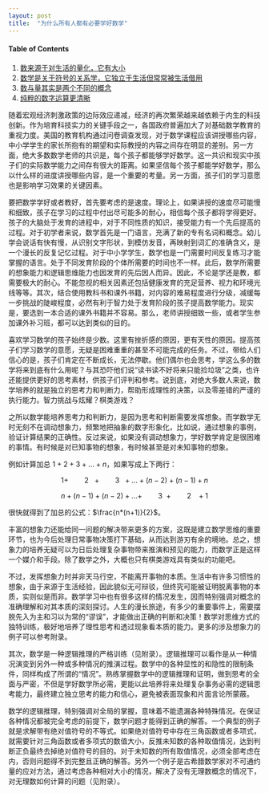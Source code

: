 ```yaml
---
layout: post
title:  "为什么所有人都有必要学好数学"
---
```


#### Table of Contents
1. [数来源于对生活的量化，它有大小](#数来源于对生活的量化它有大小)
2. [数学是关于符号的关系学，它独立于生活但常常被生活借用](#数学是关于符号的关系学它独立于生活但常常被生活借用)
3. [数与量其实是两个不同的概念](#数与量其实是两个不同的概念)
4. [纯粹的数字运算更清晰](#纯粹的数字运算更清晰)

随着宏观经济刺激政策的边际效应递减，经济的再次繁荣越来越依赖于内生的科技创新。作为培育科技实力的关键手段之一，各国政府普遍加大了对基础数学教育的重视力度。美国的教育机构通过问卷调查发现，对于数学课程应该讲授哪些内容，中小学学生的家长所抱有的期望和实际教授的内容之间存在明显的差别。另一方面，绝大多数数学老师的共识是，每个孩子都能够学好数学。这一共识和现实中孩子们的实际数学能力之间存有很大的距离。如果坚信每个孩子都能学好数学，那么以什么样的进度讲授哪些内容，是一个重要的考量。另一方面，孩子们的学习意愿也是影响学习效果的关键因素。

要把数学学好或者教好，首先要考虑的是速度。理论上，如果讲授的速度尽可能慢和细致，孩子在学习的过程中付出尽可能多的耐心，相信每个孩子都将学得更好。孩子的大脑处于发育的进程中，对于不同性质的知识，接受能力有一个先后提高的过程。对于初学者来说，数学首先是一门语言，充满了新的专有名词和概念。幼儿学会说话有快有慢，从识别文字形状，到模仿发音，再映射到词汇的准确含义，是一个漫长的反复记忆过程。对于中小学学生，数学也是一门需要时间反复练习才能掌握的语言。处于不同发育阶段的个体所需要的时间也不一样。此后，数学所需要的想象能力和逻辑思维能力也因发育的先后因人而异。因此，不论是学还是教，都需要极大的耐心。不能忽视的相关因素还包括健康发育的充足营养、视力和环境光线等等。其次，结合使用教科书和课外书籍，对内容的难易程度进行分级，减缓每一步挑战的陡峻程度，必然有利于智力处于发育阶段的孩子提高数学能力。现实是，要选到一本合适的课外书籍并不容易。那么，老师讲授细致一些，或者学生参加课外补习班，都可以达到类似的目的。

喜欢学习数学的孩子始终是少数。这里有挫折感的原因，更有天性的原因。提高孩子们学习数学的意愿，无疑是困难重重的甚至不可能完成的任务。不过，带给人们信心的是，孩子们肯定在不断成长，无法停歇。他们偶尔也会思考，学这么多的数学将来到底有什么用呢？与其恐吓他们说“读书读不好将来只能捡垃圾”之类，也许还能提供更好的思考素材，供孩子们评判和参考。说到底，对绝大多数人来说，数学培养的就是独立的思考力和判断力，帮助形成理性的决策，以及零差错的严谨的执行能力。智力挑战与炫耀？棋类游戏？

之所以数学能培养思考力和判断力，是因为思考和判断需要发挥想象。而学数学无时无刻不在调动想象力，频繁地把抽象的数字形象化，比如说，通过想象的事例，验证计算结果的正确性。反过来说，如果没有调动想象力，学好数学肯定是很困难的事情。有时候是对已知事物的想象，有时候甚至是对未知事物的想象。

例如计算加总 $1+2+3+...+n$，如果写成上下两行：

$$1+\qquad 2\ \ \ +\qquad 3\ \ +...+(n-2)+(n-1)+n$$

$$n+(n-1)+(n-2)+...+\qquad3\ \ +\qquad 2\ \ \ +1$$

很快就得到了加总的公式：$\frac{n*(n+1)}{2}$。

丰富的想象力还能给同一问题的解决带来更多的方案，这既是建立数学思维的重要环节，也为今后处理日常事物决策打下基础，从而达到游刃有余的境地。总之，想象力的培养无疑可以为日后处理复杂事物带来推演和预见的能力，而数学正是这样一个媒介和手段。除了数学之外，大概也只有棋类游戏具有类似的功能吧。

不过，发挥想象力时并非天马行空，不能离开事物的本质。生活中有许多习惯性的想象，由于来源于生活经验，因此貌似无可辩驳，但终究可能被证明脱离事物的本质，实则似是而非。数学学习中也有很多这样的情况发生，因而特别强调对概念的准确理解和对其本质的深刻探讨。人生的漫长旅途，有多少的重要事件上，需要摆脱先入为主和习以为常的“谬误”，才能做出正确的判断和决策！数学对思维方式的独特训练，极好地培养了理性思考和透过现象看本质的能力。更多的涉及想象力的例子可以参考附录。



其次，数学是一种逻辑推理的严格训练（见附录）。逻辑推理可以看作是从一种情况演变到另外一种或多种情况的推演过程。数学中的各种显性的和隐性的限制条件，同样构成了所谓的“情况”。熟练掌握数学中的逻辑推理和证明，做到思考的全面与严密，不但是学好数学所必需，更能以此培养将来处理复杂事务必需的逻辑思考能力，最终建立独立思考的能力和信心，避免被表面现象和片面言论所蒙蔽。

数学的逻辑推理，特别强调对全局的掌握，意味着不能遗漏各种特殊情况。在保证各种情况都被完全考虑的前提下，数学问题才能得到正确的解答。一个典型的例子就是求解带有绝对值符号的不等式。如果绝对值符号中存在三角函数或者多项式，就需要针对三角函数或者多项式的数值大小，反推未知数的各种取值情况，达到判断正负最终去掉绝对值符号的目的。对于未知数的所有取值情况，必须全部考虑在内，否则问题得不到完整且正确的解答。另外一个例子是古希腊数学家对不可通约量的应对方法，通过考虑各种相对大小的情况，解决了没有无理数概念的情况下，对无理数如何计算的问题（见附录）。



